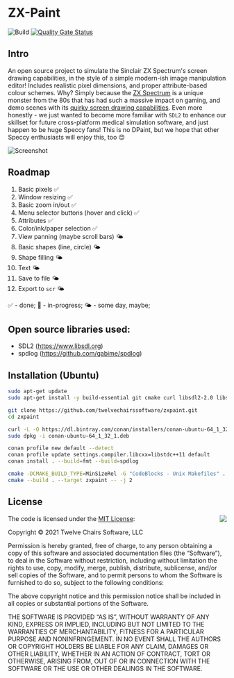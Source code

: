 # ZX-Paint

![Build](https://github.com/twelvechairssoftware/zxpaint/workflows/Build/badge.svg)
[![Quality Gate Status](https://sonarcloud.io/api/project_badges/measure?project=twelvechairssoftware_zxpaint&metric=alert_status)](https://sonarcloud.io/dashboard?id=twelvechairssoftware_zxpaint)
## Intro
An open source project to simulate the Sinclair ZX Spectrum's screen drawing capabilities, in the style of a simple modern-ish image manipulation editor! Includes realistic pixel dimensions, and proper attribute-based colour schemes. Why? Simply because the [ZX Spectrum](https://en.wikipedia.org/wiki/ZX_Spectrum) is a unique monster from the 80s that has had such a massive impact on gaming, and demo scenes with its [quirky screen drawing capabilities](https://en.wikipedia.org/wiki/ZX_Spectrum_graphic_modes). Even more honestly - we just wanted to become more familiar with `SDL2` to enhance our skillset for future cross-platform medical simulation software, and just happen to be huge Speccy fans! This is no DPaint, but we hope that other Speccy enthusiasts will enjoy this, too 😊

![Screenshot](https://github.com/twelvechairssoftware/zxpaint/raw/master/images/zxpaint.png)

## Roadmap
1. Basic pixels ✅
2. Window resizing ✅
3. Basic zoom in/out ✅
4. Menu selector buttons (hover and click) ✅
5. Attributes ✅
6. Color/ink/paper selection ✅
7. View panning (maybe scroll bars) 🌤️
8. Basic shapes (line, circle) 🌤️
9. Shape filling 🌤️
10. Text 🌤️
11. Save to file 🌤️
12. Export to `scr` 🌤

✅ - done; 🚧 - in-progress; 🌤️ -  some day, maybe;

## Open source libraries used:
 - SDL2 (https://www.libsdl.org)
 - spdlog (https://github.com/gabime/spdlog)

## Installation (Ubuntu)
 ```bash
 sudo apt-get update
 sudo apt-get install -y build-essential git cmake curl libsdl2-2.0 libsdl2-dev libsdl2-image-dev libsdl2-ttf-dev
 
 git clone https://github.com/twelvechairssoftware/zxpaint.git
 cd zxpaint
 
 curl -L -O https://dl.bintray.com/conan/installers/conan-ubuntu-64_1_32_1.deb
 sudo dpkg -i conan-ubuntu-64_1_32_1.deb
 
 conan profile new default --detect
 conan profile update settings.compiler.libcxx=libstdc++11 default
 conan install . --build=fmt --build=spdlog
 
 cmake -DCMAKE_BUILD_TYPE=MinSizeRel -G "CodeBlocks - Unix Makefiles" .
 cmake --build . --target zxpaint -- -j 2
 ```


## License

<img align="right" src="http://opensource.org/trademarks/opensource/OSI-Approved-License-100x137.png">

The code is licensed under the [MIT License](http://opensource.org/licenses/MIT):

Copyright &copy; 2021 Twelve Chairs Software, LLC

Permission is hereby granted, free of charge, to any person obtaining a copy of this software and associated documentation files (the “Software”), to deal in the Software without restriction, including without limitation the rights to use, copy, modify, merge, publish, distribute, sublicense, and/or sell copies of the Software, and to permit persons to whom the Software is furnished to do so, subject to the following conditions:

The above copyright notice and this permission notice shall be included in all copies or substantial portions of the Software.

THE SOFTWARE IS PROVIDED “AS IS”, WITHOUT WARRANTY OF ANY KIND, EXPRESS OR IMPLIED, INCLUDING BUT NOT LIMITED TO THE WARRANTIES OF MERCHANTABILITY, FITNESS FOR A PARTICULAR PURPOSE AND NONINFRINGEMENT. IN NO EVENT SHALL THE AUTHORS OR COPYRIGHT HOLDERS BE LIABLE FOR ANY CLAIM, DAMAGES OR OTHER LIABILITY, WHETHER IN AN ACTION OF CONTRACT, TORT OR OTHERWISE, ARISING FROM, OUT OF OR IN CONNECTION WITH THE SOFTWARE OR THE USE OR OTHER DEALINGS IN THE SOFTWARE.
